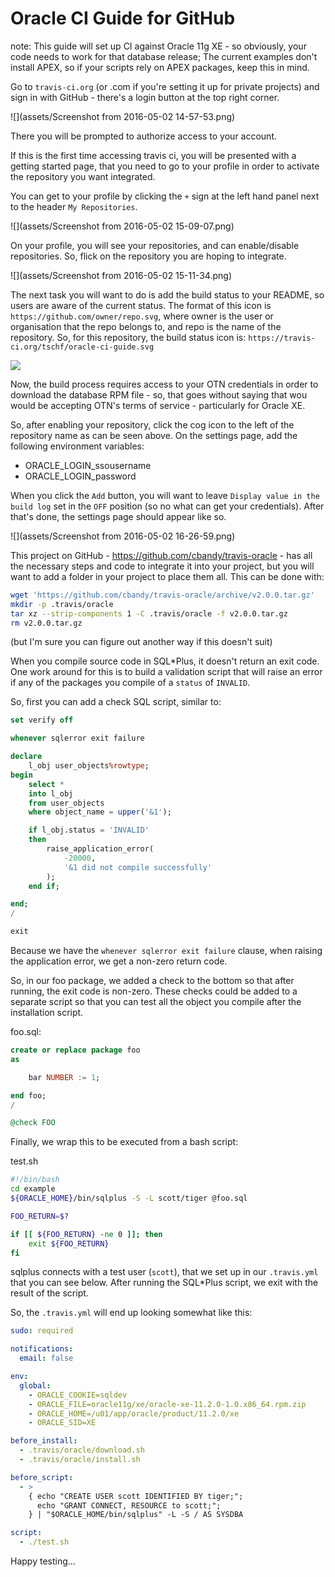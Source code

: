 # Oracle CI Guide for GitHub

note: This guide will set up CI against Oracle 11g XE - so obviously, your code needs to work for that database release; The current examples don't install APEX, so if your scripts rely on APEX packages, keep this in mind.

Go to `travis-ci.org` (or .com if you're setting it up for private projects) and sign in with GitHub - there's a login button at the top right corner.

![](assets/Screenshot from 2016-05-02 14-57-53.png)

There you will be prompted to authorize access to your account.

If this is the first time accessing travis ci, you will be presented with a getting started page, that you need to go to your profile in order to activate the repository you want integrated.

You can get to your profile by clicking the `+` sign at the left hand panel next to the header `My Repositories`.

![](assets/Screenshot from 2016-05-02 15-09-07.png)

On your profile, you will see your repositories, and can enable/disable repositories. So, flick on the repository you are hoping to integrate.  

![](assets/Screenshot from 2016-05-02 15-11-34.png)

The next task you will want to do is add the build status to your README, so users are aware of the current status. The format of this icon is `https://github.com/owner/repo.svg`, where owner is the user or organisation that the repo belongs to, and repo is the name of the repository. So, for this repository, the build status icon is: `https://travis-ci.org/tschf/oracle-ci-guide.svg`

![](https://travis-ci.org/tschf/oracle-ci-guide.svg)

Now, the build process requires access to your OTN credentials in order to download the database RPM file - so, that goes without saying that wou would be accepting OTN's terms of service - particularly for Oracle XE.

So, after enabling your repository, click the cog icon to the left of the repository name as can be seen above. On the settings page, add the following environment variables:

* ORACLE_LOGIN_ssousername
* ORACLE_LOGIN_password

When you click the `Add` button, you will want to leave `Display value in the build log` set in the `OFF` position (so no what can get your credentials). After that's done, the settings page should appear like so.

![](assets/Screenshot from 2016-05-02 16-26-59.png)

This project on GitHub - https://github.com/cbandy/travis-oracle - has all the necessary steps and code to integrate it into your project, but you will want to add a folder in your project to place them all. This can be done with:

```bash
wget 'https://github.com/cbandy/travis-oracle/archive/v2.0.0.tar.gz'
mkdir -p .travis/oracle
tar xz --strip-components 1 -C .travis/oracle -f v2.0.0.tar.gz
rm v2.0.0.tar.gz
```

(but I'm sure you can figure out another way if this doesn't suit)

When you compile source code in SQL*Plus, it doesn't return an exit code. One work around for this is to build a validation script that will raise an error if any of the packages you compile of a `status` of `INVALID`.

So, first you can add a check SQL script, similar to:

```sql
set verify off

whenever sqlerror exit failure

declare
    l_obj user_objects%rowtype;
begin
    select *
    into l_obj
    from user_objects
    where object_name = upper('&1');

    if l_obj.status = 'INVALID'
    then
        raise_application_error(
            -20000,
            '&1 did not compile successfully'
        );
    end if;

end;
/

exit

```

Because we have the `whenever sqlerror exit failure` clause, when raising the application error, we get a non-zero return code.

So, in our foo package, we added a check to the bottom so that after running, the exit code is non-zero. These checks could be added to a separate script so that you can test all the object you compile after the installation script.

foo.sql:
```sql
create or replace package foo
as

    bar NUMBER := 1;

end foo;
/

@check FOO
```

Finally, we wrap this to be executed from a bash script:

test.sh
```sh
#!/bin/bash
cd example
${ORACLE_HOME}/bin/sqlplus -S -L scott/tiger @foo.sql

FOO_RETURN=$?

if [[ ${FOO_RETURN} -ne 0 ]]; then
    exit ${FOO_RETURN}
fi
```

sqlplus connects with a test user (`scott`), that we set up in our `.travis.yml` that you can see below. After running the SQL*Plus script, we exit with the result of the script.

So, the `.travis.yml` will end up looking somewhat like this:

```yml
sudo: required

notifications:
  email: false

env:
  global:
    - ORACLE_COOKIE=sqldev
    - ORACLE_FILE=oracle11g/xe/oracle-xe-11.2.0-1.0.x86_64.rpm.zip
    - ORACLE_HOME=/u01/app/oracle/product/11.2.0/xe
    - ORACLE_SID=XE

before_install:
  - .travis/oracle/download.sh
  - .travis/oracle/install.sh

before_script:
  - >
    { echo "CREATE USER scott IDENTIFIED BY tiger;";
      echo "GRANT CONNECT, RESOURCE to scott;";
    } | "$ORACLE_HOME/bin/sqlplus" -L -S / AS SYSDBA

script:
  - ./test.sh
```

Happy testing...
